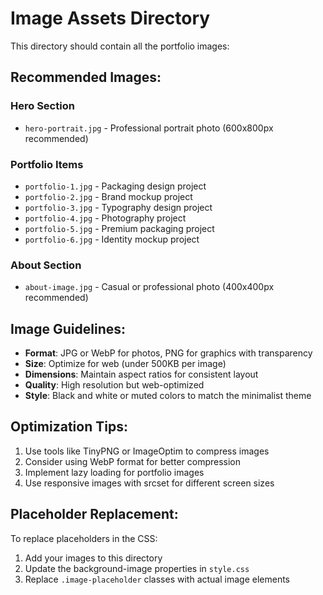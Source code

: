 # Image Assets Directory

This directory should contain all the portfolio images:

## Recommended Images:

### Hero Section
- `hero-portrait.jpg` - Professional portrait photo (600x800px recommended)

### Portfolio Items
- `portfolio-1.jpg` - Packaging design project
- `portfolio-2.jpg` - Brand mockup project  
- `portfolio-3.jpg` - Typography design project
- `portfolio-4.jpg` - Photography project
- `portfolio-5.jpg` - Premium packaging project
- `portfolio-6.jpg` - Identity mockup project

### About Section
- `about-image.jpg` - Casual or professional photo (400x400px recommended)

## Image Guidelines:

- **Format**: JPG or WebP for photos, PNG for graphics with transparency
- **Size**: Optimize for web (under 500KB per image)
- **Dimensions**: Maintain aspect ratios for consistent layout
- **Quality**: High resolution but web-optimized
- **Style**: Black and white or muted colors to match the minimalist theme

## Optimization Tips:

1. Use tools like TinyPNG or ImageOptim to compress images
2. Consider using WebP format for better compression
3. Implement lazy loading for portfolio images
4. Use responsive images with srcset for different screen sizes

## Placeholder Replacement:

To replace placeholders in the CSS:
1. Add your images to this directory
2. Update the background-image properties in `style.css`
3. Replace `.image-placeholder` classes with actual image elements